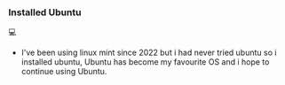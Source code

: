 ### Installed Ubuntu 
:computer:

* I've been using linux mint since 2022 but i had never tried ubuntu so i installed ubuntu, Ubuntu has become my favourite OS and i hope to continue using Ubuntu. 
